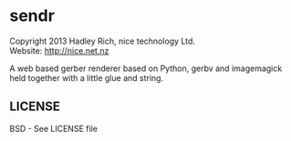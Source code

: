 sendr
=======
Copyright 2013 Hadley Rich, nice technology Ltd.  
Website: <http://nice.net.nz>

A web based gerber renderer based on Python, gerbv and imagemagick held together with a little glue and string.

LICENSE
-------
BSD - See LICENSE file

